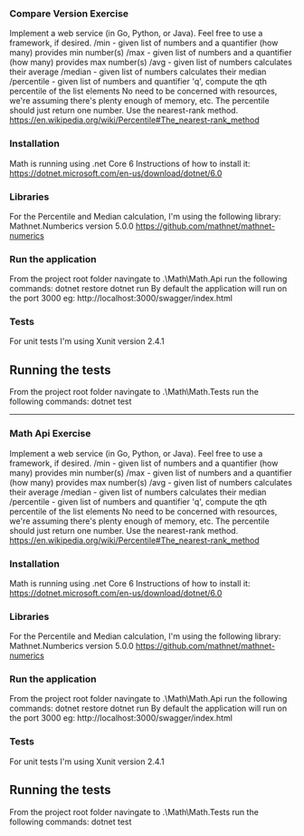 ### Compare Version Exercise
Implement a web service (in Go, Python, or Java). Feel free to use a framework, if desired.
/min - given list of numbers and a quantifier (how many) provides min number(s)
/max - given list of numbers and a quantifier (how many) provides max number(s)
/avg - given list of numbers calculates their average 
/median - given list of numbers calculates their median
/percentile - given list of numbers and quantifier 'q', compute the qth percentile of the list elements
No need to be concerned with resources, we're assuming there's plenty enough of memory, etc. The percentile should just return one 
number. Use the nearest-rank method. https://en.wikipedia.org/wiki/Percentile#The_nearest-rank_method

### Installation
Math is running using .net Core 6
Instructions of how to install it: https://dotnet.microsoft.com/en-us/download/dotnet/6.0

### Libraries
For the Percentile and Median calculation, I'm using the following library:
	Mathnet.Numberics version 5.0.0
	https://github.com/mathnet/mathnet-numerics

### Run the application 
From the project root folder navingate to .\Math\Math.Api
run the following commands:
	dotnet restore
	dotnet run
By default the application will run on the port 3000
eg:
	http://localhost:3000/swagger/index.html

### Tests
For unit tests I'm using Xunit version 2.4.1

## Running the tests 
From the project root folder navingate to .\Math\Math.Tests
run the following commands:
	dotnet test



***********************************************************************************************************************************


### Math Api Exercise
Implement a web service (in Go, Python, or Java). Feel free to use a framework, if desired.
/min - given list of numbers and a quantifier (how many) provides min number(s)
/max - given list of numbers and a quantifier (how many) provides max number(s)
/avg - given list of numbers calculates their average 
/median - given list of numbers calculates their median
/percentile - given list of numbers and quantifier 'q', compute the qth percentile of the list elements
No need to be concerned with resources, we're assuming there's plenty enough of memory, etc. The percentile should just return one 
number. Use the nearest-rank method. https://en.wikipedia.org/wiki/Percentile#The_nearest-rank_method

### Installation
Math is running using .net Core 6
Instructions of how to install it: https://dotnet.microsoft.com/en-us/download/dotnet/6.0

### Libraries
For the Percentile and Median calculation, I'm using the following library:
	Mathnet.Numberics version 5.0.0
	https://github.com/mathnet/mathnet-numerics

### Run the application 
From the project root folder navingate to .\Math\Math.Api
run the following commands:
	dotnet restore
	dotnet run
By default the application will run on the port 3000
eg:
	http://localhost:3000/swagger/index.html

### Tests
For unit tests I'm using Xunit version 2.4.1

## Running the tests 
From the project root folder navingate to .\Math\Math.Tests
run the following commands:
	dotnet test
